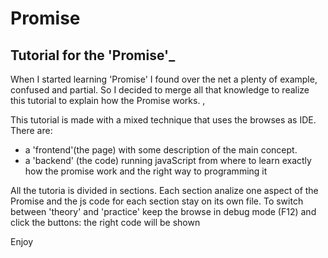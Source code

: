 # Promise
## Tutorial for the 'Promise'_


When I started learning 'Promise' I found over the net a plenty of example, confused and partial. So I decided to merge all that knowledge to realize this tutorial to explain how the Promise works.   ,

This tutorial is made with a mixed technique that uses the browses as IDE. There are:
- a 'frontend'(the page) with some description of the main concept.
- a 'backend' (the code) running javaScript from where to learn exactly how the promise work and the right way to programming it

All the tutoria is divided in sections. Each section analize one aspect of the Promise and the js code for each section stay on its own file.
To switch between 'theory' and 'practice' keep the browse in debug mode (F12) and click the buttons: the right code will be shown 

Enjoy
